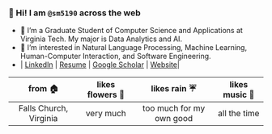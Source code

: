 



### 👋  Hi! I am `@sm5190` across the web 
- 👀 I’m a Graduate Student of Computer Science and Applications at Virginia Tech. My major is Data Analytics and AI.
- 👀 I’m interested in Natural Language Processing, Machine Learning, Human-Computer Interaction, and Software Engineering.
- | [LinkedIn](https://www.linkedin.com/in/shutonu-mitra/)  | [Resume](https://github.com/sm5190/Resume/blob/main/Shutonu_Mitra_Resume.pdf) | [Google Scholar](https://scholar.google.com/citations?hl=en&user=zTwiYZoAAAAJ)  | [Website](https://sm5190.github.io/)|

|        from 🏠         |   likes flowers 💐 |       likes rain ☔      |    likes music 🎵      | 
|:----------------------:|:-------------------:|:------------------------:|:-----------------------:|
| Falls Church, Virginia |     very much       | too much for my own good |     all the time


